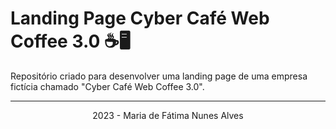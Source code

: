 # Landing Page Cyber Café Web Coffee 3.0 ☕🖥

<p>Repositório criado para desenvolver uma landing page de uma empresa fictícia chamado "Cyber Café Web Coffee 3.0".</p>
<hr>
<p align="center">2023 - Maria de Fátima Nunes Alves</p>